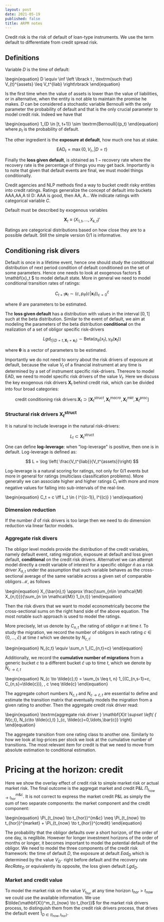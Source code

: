 ```yaml
---
layout: post
date: 2021-05-19
published: false
title: ARPM notes
---
```


Credit risk is the risk of default of loan-type instruments.
We use the term default to differentiate from credit spread risk.

## Definitions
Variable $D$ is the time of default:

\begin{equation}
D \equiv \inf \left \lbrack t \, \textrm{such that} V_{t}^{assets} \leq V_t^{liab} \right\rbrack
\end{equation}

Is the first time when the value of assets is lower than the value of liabilities, or in alternative, when the entity is not able to maintain the promise he makes.
$D$ can be considered a stochastic variable $\textrm{Bernoulli}$ with the only parameter the probability of default and that is the only crucial parameter to model credit risk.
Indeed we have that 

\begin{equation}
1_{D \in [t, t+1)} \sim \textrm{Bernoulli}(p_t)
\end{equation}
where $p_t$ is the probability of default.

The other ingredient is the **exposure at default**, how much one has at stake.

$$
\textrm{EAD}_t = \max \{0, V_{t-} | D = t \}
$$

Finally the  **loss given default**, is obtained as $1-\textrm{recovery rate}$ where the recovery rate is the percentage of things you may get back.
Importantly is to note that given that default events are final, we must model things conditionally.

Credit agencies and NLP methods find a way to bucket credit risky entities into credit ratings.
Ratings generalize the concept of default into buckets AAA,AA,A til D: AAA is good, then AA, A...
We indicate ratings with categorical variable $C$.

Default must be described by exogenous variables 

$$\mathbf{X}_t \equiv (X_{1,t}, \ldots, X_{k,t})'$$

Ratings are categorical distributions based on how close they are to a possible default.
Still the simple version 0/1 is informative.

## Conditioning risk divers
Default is once in a lifetime event, hence one should study the conditional distribution of next period condition of default conditioned on the set of some parameters. Hence one needs to look at exogenous factors $ \mathbf{x}_t $ to model default state.
More in general we need to model conditional transition rates of ratings:

$$
C_{t+1}  \mathbf{x}_t \sim \left ( c, p_{\theta}(c | \mathbf{x}_t)\right )_{c=0}^{\bar{c}} 
$$

where $\theta$ are parameters to be estimated.

The **loss given default** has a distribution with values in the interval $[0,1]$ such at the beta distribution. Similar to the event of default, we aim
at modeling the parameters of the beta distribution **conditional** on the realization of a set of obligor specific risk-drivers

$$
Lgd_{t | \{ D=t, \mathbf{X}_t = \mathbf{x}_t \}} \sim \textrm{Beta}(\alpha_{\theta}(x_t), \gamma_\theta(\mathbf{x}_t))
$$

where $\boldsymbol \theta$ is a vector of parameters to be estimated.

Importantly we do not need to worry about the risk drivers of exposure at default, because the value $V_t$ of a financial instrument at any time is determined by a set of instrument specific risk-drivers. Thereore to model EAD, we need to model specific risk drivers of the value $V_t$.
Here we discuss the key exogenous risk drivers $\mathbf{X}_t$ behind credit risk, which can be divided into four broad categories:

$$
\textrm{credit conditioning risk drivers:} \mathbf{X}_t \supset \left \lbrack \mathbf{X}_{t}^{struct}, \mathbf{X}_t^{macro}, \mathbf{X}_t^{mkt}, \mathbf{X}_t^{proc}\right \rbrack
$$

### Structural risk drivers $\mathbf{X}_t^{\textrm{struct}}$

It is natural to include leverage in the natural risk-drivers:

$$
L_t \subset \mathbf{X}_t^{\textrm{struct}}
$$

One can define **log-leverage**: when "log-leverage" is positive, then one is in default. Log-leverage is defined as:

$$
L = \log \left( \frac{V_t^{liab}}{V_t^{assets}}\right)
$$

Log-leverage is a natural scoring for ratings, not only for 0/1 events but more in general for ratings (multiclass classification problems).
More generally we can associate higher and higher ratings $C_t$ with more and more negative values for falling into sub-intervals of the real-line.

\begin{equation}
C_t = c \iff L_t \in ( l^{(c-1)}, l^{(c)} )
\end{equation}

### Dimension reduction

If the number $\bar{d}$ of risk drivers is too large then we need to do dimension reduction via linear factor models.

### Aggregate risk divers

The obligor level models provide the distribution of the credit variables, namely default event, rating migration, exposure at default and loss given default, **conditional** on the credit risk drivers.
Alternativel we can attempt model directly a credit variable of interest for a specific obligor $\bar{n}$ as a risk driver $X_{\bar{n},t}$ under the assumption that such variable behaves as the cross-sectional average of the same variable across a given set of comparable obligors $\mathcal{M}$, as follows

\begin{equation}
X_{\bar{n},t} \approx \frac{\sum_{n\in \mathcal{M} X_{n,t}}}{\sum_{n \in \mathcal{M}} 1_{n,t}}
\end{equation}

Then the risk divers that we want to model econometrically become the cross-sectional sums on the right hand side of the above equation. The most notable such approach is used to model the ratings.

More precisely, let us denote by $C_{n,t}$ the rating of obligor $n$ at time $t$. To study the migration, we record the number of obligors in each rating $c\in \{ 0, \ldots, \bar{c}\}$ at time $t$ which we denote by $N_{c,t}$:

\begin{equation}
N_{c,t} \equiv \sum_n 1_{C_{n,t}=c}
\end{equation}

Additionally, we record the **cumulative number of migrations** from a generic bucket $c$ to a different bucket $\tilde{c}$ up to time $t$, which we denote by $N_{c \to \bar{c},t}$

\begin{equation}
N_{c \to \tilde{c},t} = \sum_{s \leq t, n} 1_{(C_{n,s-1}=c, C_{n,s}=\tilde{c})}, \, c \neq \tilde{c}
\end{equation}

The aggregate cohort numbers $N_{c,t}$ and $N_{c \to \tilde{c},t}$ are essential to define and estimate the transition matrix that eventually models the migration from a given rating to another.
Then the aggregate credit risk driver read:

\begin{equation}
\textrm{aggregate risk driver } \mathbf{X}_t \supset \left( \{ N_{c,t}, N_{c\to \tilde{c},t} \}_{c, \tilde{c}=0,\ldots,\bar{c}} \right)
\end{equation}

The aggregate transition from one rating class to another one. Similarly to how we look at log-prices per stock we look at the cumulative number of transitions.
The most relevant item for credit is that we need to move from absolute estimation to conditional estimation.

# Pricing at the horizon: credit

Here we show the overlay effect of credit risk to simple market risk or actual market risk.
The final outcome is the aggregat market and credit P&L $\Pi_{t_{now} \to t_{hor}}^{m\&c}$.
It is not correct to express the market credit P&L as simply the sum of two separate components: the market component and the credit component:

\begin{equation}
\Pi_{t_{now} \to t_{hor}}^{m\&c} \neq \Pi_{t_{now} \to t_{hor}}^{market} + \Pi_{t_{now} \to t_{hor}}^{credit}
\end{equation}

The probability that the obligor defaults over a short horizon, of the order of one day, is neglibile. However for longer investment horizons of the order of months or longer, it becomes important to model the potential default of the obligor.
We need to model the three components of the credit risk framework: the time of default $D$, the exposure at default $Ead_D$ which is determined by the value $V_{D^-}$ right before default and the recovery rate $RecRate_D$ or equivalently its opposite, the loss given default $Lgd_D$.

### Market and credit value
To model the market risk on the value $V_{t_{hor}}$ at any time horizon $t_{hor} > t_{now}$ we could use the available information.
We use $\tilde{\mathbf{X}}^m_{t_{now} \to t_{hor}}$ for the market risk drivers process, to distinguish them from the credit risk drivers process, that drives the default event $1_{D\in (t_{now}, t_{hor})}$.

